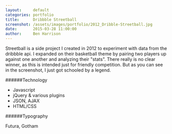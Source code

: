 ```yaml
---
layout:     default
categories: portfolio
title:      Dribbble Streetball
screenshot: /assets/images/portfolio/2012_Dribble-Streetball.jpg
date:       2015-03-28 11:00:00
author:     Ben Harrison
---
```


Streetball is a side project I created in 2012 to experiment with data 
from the dribbble api. I expanded on their basketball theme by pairing two
players up against one another and analyzing their "stats".
There really is no clear winner, as this is intended just for friendly competition.
But as you can see in the screenshot, I just got schooled by a legend.

######Technology

* Javascript
* jQuery &amp; various plugins
* JSON, AJAX
* HTML/CSS

######Typography

Futura, Gotham
